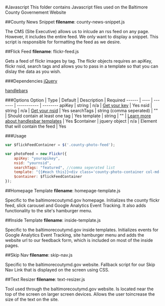 #Javascript
This folder contains Javascript files used on the Baltimore County Governement Website

##County News Snippet
**filename**: county-news-snippet.js

The CMS (Site Executive) allows us to inlcude an rss feed on any page.  However, it includes the entire feed.  We only want to display a snippet.  This script is responsible for formatting the feed as we desire.

##Flick Feed
**filename**: flickr-feed.js

Gets a feed of flickr images by tag.  The flickr objects requires an apiKey, flickr nsid, search tags and allows you to pass in a template so that you can dislay the data as you wish.

###Dependencies
[jQuery](https://jquery.com/)

[handlebars](http://handlebarsjs.com/)

###Options
Option | Type | Default | Description | Required
------ | ---- | ------- | ----------- | --------
apiKey | string | n/a |  [Get your key](https://www.flickr.com/services/api/misc.api_keys.html) | Yes
nsid | string | n/a | [Get your nsid](http://idgettr.com/) | Yes
searchTags | string (comma seperated) | "" | Should contain at least one tag | Yes
template | string | "" | [Learn more about handlesbar templates](http://handlebarsjs.com/) | Yes
$container | jquery object | n/a | Element that will contain the feed | Yes

###Usage
```javascript
var $flickFeedContainer = $('.county-photo-feed');

var photoFeed = new Flickr({
    apiKey: "yourapikey",
    nsid: "yournsid",
    searchTags: "featured", //comma seperated list
    template: "{{#each this}}<div class='county-photo-container col-md-3 col-sm-3 hidden-xs'><a href='//www.flickr.com/photos/baltimorecounty/{{id}}/' title='View this photo on Baltimore County&apos;s Flickr Album'><img alt='{{title}}' class='county-photo-feed-item' src='//farm{{farm}}.static.flickr.com/{{server}}/{{id}}_{{secret}}_q.jpg' alt='{{title}}' /></a></div>{{/each}}",
    $container: $flickFeedContainer
});
```
##Homepage Template
**filename**: homepage-template.js

Specific to the baltimorecoutymd.gov homepage.  Initializes the county flickr feed, slick carousel and Google Analytics Event Tracking.  It also adds functionality to the site's hamburger menu.

##Inside Template
**filename**: inside-template.js

Specific to the baltimorecoutymd.gov inside templates.  Initializes events for Google Analytics Event Tracking, site hamburger menu and adds the website url to our feedback form, which is included on most of the inside pages.

##Skip Nav
**filename**: skip-nav.js

Specific to the baltimorecoutymd.gov website.  Fallback script for our Skip Nav Link that is displayed on the screen using CSS.

##Text Resizer
**filename**: text-resizer.js

Tool used through the baltimorecoutymd.gov website.  Is located near the top of the screen on larger screen devices. Allows the user toincrease the size of the text on the site.